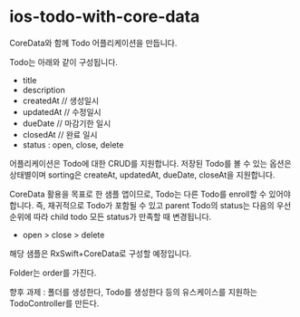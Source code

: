 # ios-todo-with-core-data

CoreData와 함께 Todo 어플리케이션을 만듭니다.

Todo는 아래와 같이 구성됩니다.

- title 
- description
- createdAt  // 생성일시
- updatedAt  // 수정일시
- dueDate   // 마감기한 일시
- closedAt  // 완료 일시
- status : open, close, delete

어플리케이션은 Todo에 대한 CRUD를 지원합니다.
저장된 Todo를 볼 수 있는 옵션은 상태별이며 sorting은 createAt, updatedAt, dueDate, closeAt을 지원합니다.

CoreData 활용을 목표로 한 샘플 앱이므로, Todo는 다른 Todo를 enroll할 수 있어야합니다.
즉, 재귀적으로 Todo가 포함될 수 있고
parent Todo의 status는 다음의 우선순위에 따라 child todo 모든 status가 만족할 때 변경됩니다.
- open > close > delete

해당 샘플은 RxSwift+CoreData로 구성할 예정입니다.

Folder는 order를 가진다.

향후 과제 : 
폴더를 생성한다, Todo를 생성한다 등의 유스케이스를 지원하는 TodoController를 만든다.
